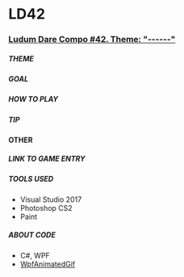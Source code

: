 # LD42
### [Ludum Dare Compo #42. Theme: "------"](https://ldjam.com/events/ludum-dare/42)

##### THEME


##### GOAL


##### HOW TO PLAY 


##### TIP



#### OTHER
##### LINK TO GAME ENTRY


##### TOOLS USED
 * Visual Studio 2017
 * Photoshop CS2
 * Paint

##### ABOUT CODE
 * C#, WPF
 * [WpfAnimatedGif](https://github.com/XamlAnimatedGif/WpfAnimatedGif)